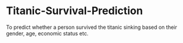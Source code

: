 # Titanic-Survival-Prediction
To predict whether a person survived the titanic sinking based on their gender, age, economic status etc.
